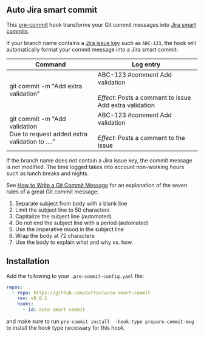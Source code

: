 ## Auto Jira smart commit

This [pre-commit](https://pre-commit.com/) hook transforms your Git commit messages into [Jira smart commits](https://confluence.atlassian.com/fisheye/using-smart-commits-960155400.html).

If your branch name contains a [Jira issue key](https://confluence.atlassian.com/adminjiraserver073/changing-the-project-key-format-861253229.html) such as `ABC-123`, the hook will automatically format your commit message into a Jira smart commit:

| Command                                                                           | Log entry                                                                                        |
| --------------------------------------------------------------------------------- | ------------------------------------------------------------------------------------------------ |
| git commit -m "Add extra validation"                                              | ABC-123 #comment Add validation <br><br> _Effect:_ Posts a comment to issue Add extra validation |
| git commit -m "Add validation <br> Due to request added extra validation to ...." | ABC-123 #comment Add validation<br><br>_Effect:_ Posts a comment to the issue                    |

If the branch name does not contain a Jira issue key, the commit message is not modified. The time logged takes into account non-working hours such as lunch breaks and nights.

See [How to Write a Git Commit Message](https://chris.beams.io/posts/git-commit/) for an explanation of the seven rules of a great Git commit message:

1. Separate subject from body with a blank line
2. Limit the subject line to 50 characters
3. Capitalize the subject line (automated)
4. Do not end the subject line with a period (automated)
5. Use the imperative mood in the subject line
6. Wrap the body at 72 characters
7. Use the body to explain what and why vs. how

## Installation

Add the following to your `.pre-commit-config.yaml` file:

```yaml
repos:
  - repo: https://github.com/Dufran/auto-smart-commit
    rev: v0.0.1
    hooks:
      - id: auto-smart-commit
```

and make sure to run `pre-commit install --hook-type prepare-commit-msg` to install the hook type necessary for this hook.
